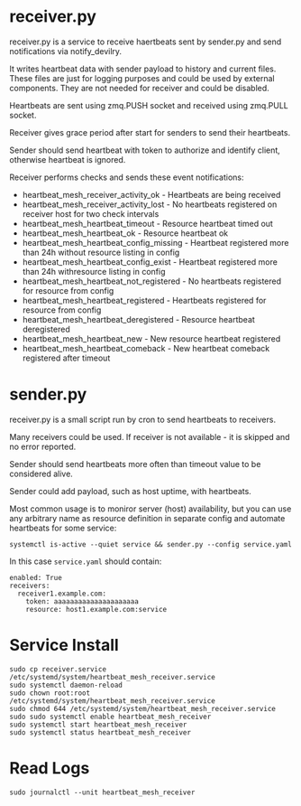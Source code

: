 # receiver.py
receiver.py is a service to receive haertbeats sent by sender.py and send notifications via notify_devilry.

It writes heartbeat data with sender payload to history and current files. These files are just for logging purposes and could be used by external components.
They are not needed for receiver and could be disabled.

Heartbeats are sent using zmq.PUSH socket and received using zmq.PULL socket.

Receiver gives grace period after start for senders to send their heartbeats.

Sender should send heartbeat with token to authorize and identify client, otherwise heartbeat is ignored.

Receiver performs checks and sends these event notifications:
- heartbeat_mesh_receiver_activity_ok - Heartbeats are being received
- heartbeat_mesh_receiver_activity_lost - No heartbeats registered on receiver host for two check intervals
- heartbeat_mesh_heartbeat_timeout - Resource heartbeat timed out
- heartbeat_mesh_heartbeat_ok - Resource heartbeat ok
- heartbeat_mesh_heartbeat_config_missing - Heartbeat registered more than 24h without resource listing in config
- heartbeat_mesh_heartbeat_config_exist - Heartbeat registered more than 24h withresource listing in config
- heartbeat_mesh_heartbeat_not_registered - No heartbeats registered for resource from config
- heartbeat_mesh_heartbeat_registered - Heartbeats registered for resource from config
- heartbeat_mesh_heartbeat_deregistered - Resource heartbeat deregistered
- heartbeat_mesh_heartbeat_new - New resource heartbeat registered
- heartbeat_mesh_heartbeat_comeback - New heartbeat comeback registered after timeout

# sender.py
receiver.py is a small script run by cron to send heartbeats to receivers.

Many receivers could be used. If receiver is not available - it is skipped and no error reported.

Sender should send heartbeats more often than timeout value to be considered alive.

Sender could add payload, such as host uptime, with heartbeats.

Most common usage is to moniror server (host) availability, but you can use any arbitrary name as resource definition in separate config and automate heartbeats for some service:
```
systemctl is-active --quiet service && sender.py --config service.yaml
```

In this case `service.yaml` should contain:
```
enabled: True
receivers:
  receiver1.example.com:
    token: aaaaaaaaaaaaaaaaaaaaa
    resource: host1.example.com:service
```

# Service Install
```
sudo cp receiver.service /etc/systemd/system/heartbeat_mesh_receiver.service
sudo systemctl daemon-reload
sudo chown root:root /etc/systemd/system/heartbeat_mesh_receiver.service
sudo chmod 644 /etc/systemd/system/heartbeat_mesh_receiver.service
sudo sudo systemctl enable heartbeat_mesh_receiver
sudo systemctl start heartbeat_mesh_receiver
sudo systemctl status heartbeat_mesh_receiver
```

# Read Logs
```
sudo journalctl --unit heartbeat_mesh_receiver
```
